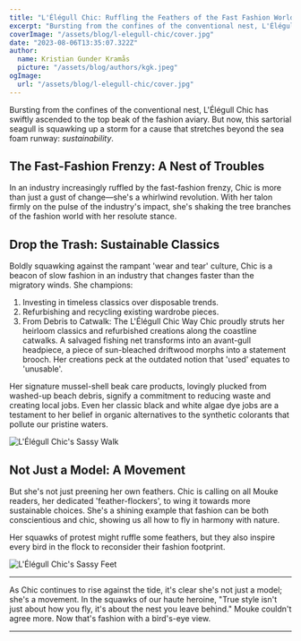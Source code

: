 ```yaml
---
title: "L'Élégull Chic: Ruffling the Feathers of the Fast Fashion World"
excerpt: "Bursting from the confines of the conventional nest, L'Élégull Chic has swiftly ascended to the top beak of the fashion aviary. But now, this sartorial seagull is squawking up a storm for a cause that stretches beyond the sea foam runway: sustainability."
coverImage: "/assets/blog/l-elegull-chic/cover.jpg"
date: "2023-08-06T13:35:07.322Z"
author:
  name: Kristian Gunder Kramås
  picture: "/assets/blog/authors/kgk.jpeg"
ogImage:
  url: "/assets/blog/l-elegull-chic/cover.jpg"
---
```


Bursting from the confines of the conventional nest, L'Élégull Chic has swiftly ascended to the top beak of the fashion aviary. But now, this sartorial seagull is squawking up a storm for a cause that stretches beyond the sea foam runway: *sustainability*.

## The Fast-Fashion Frenzy: A Nest of Troubles

In an industry increasingly ruffled by the fast-fashion frenzy, Chic is more than just a gust of change—she's a whirlwind revolution. With her talon firmly on the pulse of the industry's impact, she's shaking the tree branches of the fashion world with her resolute stance.

## Drop the Trash: Sustainable Classics

Boldly squawking against the rampant 'wear and tear' culture, Chic is a beacon of slow fashion in an industry that changes faster than the migratory winds. She champions:

1. Investing in timeless classics over disposable trends.
2. Refurbishing and recycling existing wardrobe pieces.
3. From Debris to Catwalk: The L'Élégull Chic Way
Chic proudly struts her heirloom classics and refurbished creations along the coastline catwalks. A salvaged fishing net transforms into an avant-gull headpiece, a piece of sun-bleached driftwood morphs into a statement brooch. Her creations peck at the outdated notion that 'used' equates to 'unusable'.

Her signature mussel-shell beak care products, lovingly plucked from washed-up beach debris, signify a commitment to reducing waste and creating local jobs. Even her classic black and white algae dye jobs are a testament to her belief in organic alternatives to the synthetic colorants that pollute our pristine waters.

![L'Élégull Chic's Sassy Walk](/assets/blog/l-elegull-chic/walk.jpg)

## Not Just a Model: A Movement

But she's not just preening her own feathers. Chic is calling on all Mouke readers, her dedicated 'feather-flockers', to wing it towards more sustainable choices. She's a shining example that fashion can be both conscientious and chic, showing us all how to fly in harmony with nature.

Her squawks of protest might ruffle some feathers, but they also inspire every bird in the flock to reconsider their fashion footprint.

![L'Élégull Chic's Sassy Feet](/assets/blog/l-elegull-chic/feet.jpg)

---

As Chic continues to rise against the tide, it's clear she's not just a model; she's a movement. In the squawks of our haute heroine, "True style isn't just about how you fly, it's about the nest you leave behind." Mouke couldn't agree more. Now that's fashion with a bird's-eye view.

---